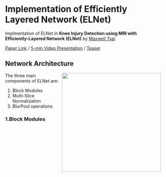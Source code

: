# Implementation of Efficiently Layered Network (ELNet) 


Implmentation of ELNet in **Knee Injury Detection using MRI with Efficiently-Layered Network (ELNet)** by [Maxwell Tsai](https://mxtsai.github.io/)

[Paper Link](https://arxiv.org/abs/2005.02706) / [5-min Video Presentation](https://www.youtube.com/watch?v=ucWYdEJ545k) / [Teaser](https://www.youtube.com/watch?v=8nO-E_2aNcE)

## Network Architecture
<img src='https://raw.githubusercontent.com/mxtsai/ELNet/master/ELNet_architecture.png' align="right" width=320>

The three main components of ELNet are:
  1. Block Modules 
  2. Multi-Slice Normalization
  3. BlurPool operations

### 1.Block Modules
<!-- <img src='https://github.com/mxtsai/ELNet/blob/master/Block_Module.png?raw=true' align="right" width=160> -->



